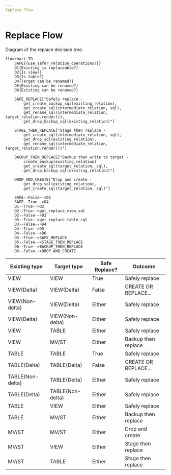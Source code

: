 ```yaml
---
Replace Flow
---
```


# Replace Flow

Diagram of the replace decision tree.

```mermaid
flowchart TD
    SAFE{{use_safer_relation_operations?}}
    D1{Existing is replaceable?}
    D2{Is view?}
    D3{Is table?}
    D4{Target can be renamed?}
    D5{Existing can be renamed?}
    D6{Existing can be renamed?}

    SAFE_REPLACE["Safely replace -
        get_create_backup_sql(existing_relation),
        get_create_sql(intermediate_relation, sql),
        get_rename_sql(intermediate_relation, target_relation.render()),
        get_drop_backup_sql(existing_relation)"]

    STAGE_THEN_REPLACE["Stage then replace -
        get_create_sql(intermediate_relation, sql),
        get_drop_sql(existing_relation),
        get_rename_sql(intermediate_relation, target_relation.render())"]

    BACKUP_THEN_REPLACE["Backup then write to target -
        create_backup(existing_relation)
        get_create_sql(target_relation, sql),
        get_drop_backup_sql(existing_relation)"]

    DROP_AND_CREATE["Drop and create -
        get_drop_sql(existing_relation),
        get_create_sql(target_relation, sql)"]

    SAFE--False-->D1
    SAFE--True-->D4
    D1--True-->D2
    D2--True-->get_replace_view_sql
    D2--False-->D3
    D3--True-->get_replace_table_sql
    D3--False-->D4
    D4--True-->D5
    D4--False-->D6
    D5--True-->SAFE_REPLACE
    D5--False-->STAGE_THEN_REPLACE
    D6--True-->BACKUP_THEN_REPLACE
    D6--False-->DROP_AND_CREATE
```

| Existing type    | Target type      | Safe Replace? | Outcome              |
| ---------------- | ---------------- | ------------- | -------------------- |
| VIEW             | VIEW             | True          | Safely replace       |
| VIEW(Delta)      | VIEW(Delta)      | False         | CREATE OR REPLACE... |
| VIEW(Non-delta)  | VIEW(Delta)      | Either        | Safely replace       |
| VIEW(Delta)      | VIEW(Non-delta)  | Either        | Safely replace       |
| VIEW             | TABLE            | Either        | Safely replace       |
| VIEW             | MV/ST            | Either        | Backup then replace  |
| TABLE            | TABLE            | True          | Safely replace       |
| TABLE(Delta)     | TABLE(Delta)     | False         | CREATE OR REPLACE... |
| TABLE(Non-delta) | TABLE(Delta)     | Either        | Safely replace       |
| TABLE(Delta)     | TABLE(Non-delta) | Either        | Safely replace       |
| TABLE            | VIEW             | Either        | Safely replace       |
| TABLE            | MV/ST            | Either        | Backup then replace  |
| MV/ST            | MV/ST            | Either        | Drop and create      |
| MV/ST            | VIEW             | Either        | Stage then replace   |
| MV/ST            | TABLE            | Either        | Stage then replace   |
